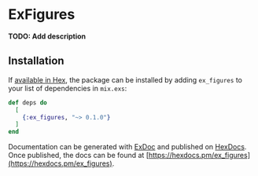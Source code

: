 # ExFigures

**TODO: Add description**

## Installation

If [available in Hex](https://hex.pm/docs/publish), the package can be installed
by adding `ex_figures` to your list of dependencies in `mix.exs`:

```elixir
def deps do
  [
    {:ex_figures, "~> 0.1.0"}
  ]
end
```

Documentation can be generated with [ExDoc](https://github.com/elixir-lang/ex_doc)
and published on [HexDocs](https://hexdocs.pm). Once published, the docs can
be found at [https://hexdocs.pm/ex_figures](https://hexdocs.pm/ex_figures).

